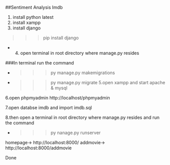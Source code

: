 ##Sentiment Analysis Imdb

1. install python latest
2. install xampp
3. install django
>>>pip install django
- 4. open terminal in root directory where manage.py resides

###In terminal run the command
- >>> py manage.py makemigrations
- >>> py manage.py migrate
5.open xampp and start apache & mysql

6.open phpmyadmin http://localhost/phpmyadmin

7.open databse imdb and import imdb.sql

8.then open a terminal in root directory where manage.py resides and run the command
- >>> py nanage.py runserver


    

homepage-> http://localhost:8000/
addmovie-> http://localhost:8000/addmovie
    
    
Done